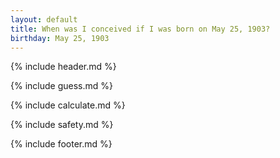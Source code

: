 ```yaml
---
layout: default
title: When was I conceived if I was born on May 25, 1903?
birthday: May 25, 1903
---
```


{% include header.md %}

{% include guess.md %}

{% include calculate.md %}

{% include safety.md %}

{% include footer.md %}




